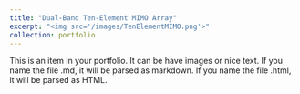 ```yaml
---
title: "Dual-Band Ten-Element MIMO Array"
excerpt: "<img src='/images/TenElementMIMO.png'>"
collection: portfolio
---
```


This is an item in your portfolio. It can be have images or nice text. If you name the file .md, it will be parsed as markdown. If you name the file .html, it will be parsed as HTML. 
